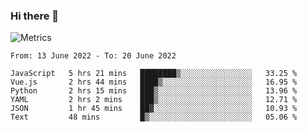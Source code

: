 ### Hi there 👋

![Metrics](https://github.com/radoapx/radoapx/blob/main/github-metrics.svg)

<!--START_SECTION:waka-->

```text
From: 13 June 2022 - To: 20 June 2022

JavaScript   5 hrs 21 mins   ████████▒░░░░░░░░░░░░░░░░   33.25 %
Vue.js       2 hrs 44 mins   ████▒░░░░░░░░░░░░░░░░░░░░   16.95 %
Python       2 hrs 15 mins   ███▒░░░░░░░░░░░░░░░░░░░░░   13.96 %
YAML         2 hrs 2 mins    ███▒░░░░░░░░░░░░░░░░░░░░░   12.71 %
JSON         1 hr 45 mins    ██▓░░░░░░░░░░░░░░░░░░░░░░   10.93 %
Text         48 mins         █▒░░░░░░░░░░░░░░░░░░░░░░░   05.06 %
```

<!--END_SECTION:waka-->

<!--
**radoapx/radoapx** is a ✨ _special_ ✨ repository because its `README.md` (this file) appears on your GitHub profile.

Here are some ideas to get you started:

- 🔭 I’m currently working on ...
- 🌱 I’m currently learning ...
- 👯 I’m looking to collaborate on ...
- 🤔 I’m looking for help with ...
- 💬 Ask me about ...
- 📫 How to reach me: ...
- 😄 Pronouns: ...
- ⚡ Fun fact: ...
-->
